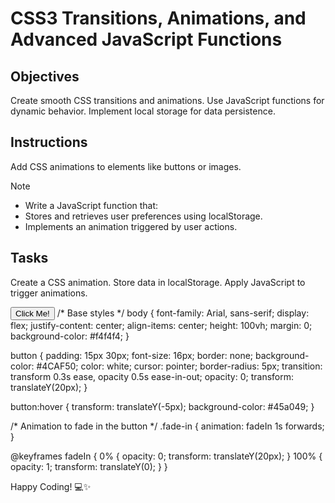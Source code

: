 # CSS3 Transitions, Animations, and Advanced JavaScript Functions

## Objectives

Create smooth CSS transitions and animations.
Use JavaScript functions for dynamic behavior.
Implement local storage for data persistence.

## Instructions
Add CSS animations to elements like buttons or images.

>[!NOTE]
> - Write a JavaScript function that:
> - Stores and retrieves user preferences using localStorage.
> - Implements an animation triggered by user actions.

## Tasks

Create a CSS animation.
Store data in localStorage.
Apply JavaScript to trigger animations.
<!DOCTYPE html>
<html lang="en">
<head>
  <meta charset="UTF-8">
  <meta name="viewport" content="width=device-width, initial-scale=1.0">
  <title>CSS Transitions & LocalStorage</title>
  <link rel="stylesheet" href="styles.css">
</head>
<body>
  <button id="actionButton">Click Me!</button>
  <script>
    // Function to store user preferences in localStorage
    function storeUserPreference(key, value) {
      localStorage.setItem(key, value);
    }

    // Function to get user preferences from localStorage
    function getUserPreference(key) {
      return localStorage.getItem(key);
    }

    // Trigger animation when the page loads or when a user clicks the button
    window.onload = function() {
      const button = document.getElementById("actionButton");
      
      // Retrieve animation preference from localStorage
      if (!getUserPreference("buttonAnimated")) {
        // Add fade-in class to trigger the animation
        button.classList.add("fade-in");
        storeUserPreference("buttonAnimated", true);
      }

      // Event listener to store user preference on click
      button.addEventListener("click", function() {
        alert("Button clicked! Animating...");
      });
    };
  </script>
</body>
</html>
/* Base styles */
body {
  font-family: Arial, sans-serif;
  display: flex;
  justify-content: center;
  align-items: center;
  height: 100vh;
  margin: 0;
  background-color: #f4f4f4;
}

button {
  padding: 15px 30px;
  font-size: 16px;
  border: none;
  background-color: #4CAF50;
  color: white;
  cursor: pointer;
  border-radius: 5px;
  transition: transform 0.3s ease, opacity 0.5s ease-in-out;
  opacity: 0;
  transform: translateY(20px);
}

button:hover {
  transform: translateY(-5px);
  background-color: #45a049;
}

/* Animation to fade in the button */
.fade-in {
  animation: fadeIn 1s forwards;
}

@keyframes fadeIn {
  0% {
    opacity: 0;
    transform: translateY(20px);
  }
  100% {
    opacity: 1;
    transform: translateY(0);
  }
}


Happy Coding! 💻✨
